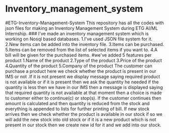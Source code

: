 # Inventory_management_system
#ETG-Inventory-Management-System This repository has all the codes with json files for making an Inventory Management System during ETG AI/ML Internship.  ### I've made an inventory management system which is working on Nosql based databases. 1.I've used JSON file system for it. 2.New items can be added into the inventory file. 3.Items can be purchased. 5.Items can be removed from the list of selected items if you want to.  4.A bill will be given for the purchased items.  #we've added 5 features per product 1.Name of the product 2.Type of the product 3.Price of the product 4.Quantity of the product 5.Company of the product  The customer can purchase a product here we check whether the product is present in our IMS or not .If it is not present we display message saying required product is not available or if it is present then we ask the quantity he needed if the quantity is less then we have in our IMS then a message is displayed saying that required quantity is not available at that moment then a choice is made to customer either to continue(c) or stop(s). If the customer continues then amount is calculated and then quantity is reduced from the stock and everything is appended to lists for further printing of bill.  If new stock arrives then we check whether the product is available in our stock if so we will add the new stock into old stock or if it is a new product which is not present in our stock then we create new id for it and we add into our stock.
